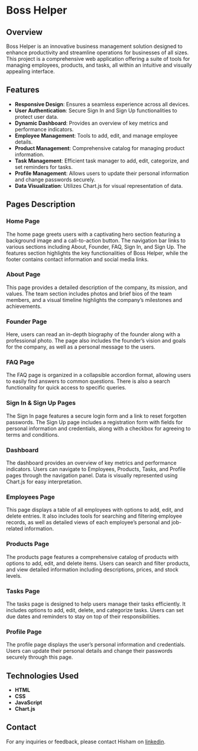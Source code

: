 # Boss Helper

## Overview

Boss Helper is an innovative business management solution designed to enhance productivity and streamline operations for businesses of all sizes. This project is a comprehensive web application offering a suite of tools for managing employees, products, and tasks, all within an intuitive and visually appealing interface.

## Features

- **Responsive Design**: Ensures a seamless experience across all devices.
- **User Authentication**: Secure Sign In and Sign Up functionalities to protect user data.
- **Dynamic Dashboard**: Provides an overview of key metrics and performance indicators.
- **Employee Management**: Tools to add, edit, and manage employee details.
- **Product Management**: Comprehensive catalog for managing product information.
- **Task Management**: Efficient task manager to add, edit, categorize, and set reminders for tasks.
- **Profile Management**: Allows users to update their personal information and change passwords securely.
- **Data Visualization**: Utilizes Chart.js for visual representation of data.

## Pages Description

### Home Page

The home page greets users with a captivating hero section featuring a background image and a call-to-action button. The navigation bar links to various sections including About, Founder, FAQ, Sign In, and Sign Up. The features section highlights the key functionalities of Boss Helper, while the footer contains contact information and social media links.

### About Page

This page provides a detailed description of the company, its mission, and values. The team section includes photos and brief bios of the team members, and a visual timeline highlights the company’s milestones and achievements.

### Founder Page

Here, users can read an in-depth biography of the founder along with a professional photo. The page also includes the founder’s vision and goals for the company, as well as a personal message to the users.

### FAQ Page

The FAQ page is organized in a collapsible accordion format, allowing users to easily find answers to common questions. There is also a search functionality for quick access to specific queries.

### Sign In & Sign Up Pages

The Sign In page features a secure login form and a link to reset forgotten passwords. The Sign Up page includes a registration form with fields for personal information and credentials, along with a checkbox for agreeing to terms and conditions.

### Dashboard

The dashboard provides an overview of key metrics and performance indicators. Users can navigate to Employees, Products, Tasks, and Profile pages through the navigation panel. Data is visually represented using Chart.js for easy interpretation.

### Employees Page

This page displays a table of all employees with options to add, edit, and delete entries. It also includes tools for searching and filtering employee records, as well as detailed views of each employee’s personal and job-related information.

### Products Page

The products page features a comprehensive catalog of products with options to add, edit, and delete items. Users can search and filter products, and view detailed information including descriptions, prices, and stock levels.

### Tasks Page

The tasks page is designed to help users manage their tasks efficiently. It includes options to add, edit, delete, and categorize tasks. Users can set due dates and reminders to stay on top of their responsibilities.

### Profile Page

The profile page displays the user’s personal information and credentials. Users can update their personal details and change their passwords securely through this page.

## Technologies Used

- **HTML**
- **CSS**
- **JavaScript**
- **Chart.js**

## Contact

For any inquiries or feedback, please contact Hisham on [linkedin](https://www.linkedin.com/in/hisham-rabea-226866248).
